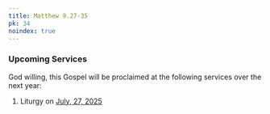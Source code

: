 ```yaml
---
title: Matthew 9.27-35
pk: 34
noindex: true
---
```


### Upcoming Services

God willing, this Gospel will be proclaimed at the following services over the next year:


1. Liturgy on [July, 27, 2025](https://orthocal.info/readings/gregorian/2025/07/27/)

